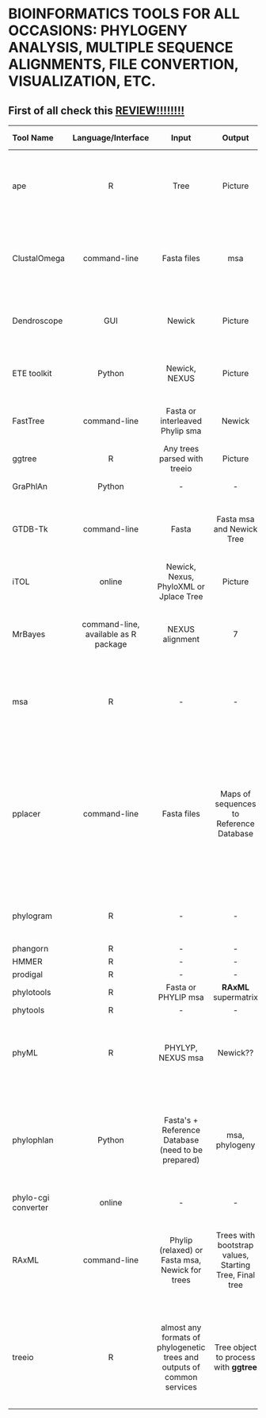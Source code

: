 # BIOINFORMATICS TOOLS FOR ALL OCCASIONS: PHYLOGENY ANALYSIS, MULTIPLE SEQUENCE ALIGNMENTS, FILE CONVERTION, VISUALIZATION, ETC.


## First of all check this [REVIEW!!!!!!!!](https://cran.r-project.org/web/views/Phylogenetics.html)


| Tool Name | Language/Interface | Input | Output | What does it do? | Comments |
|:---|:---:|:---:|:---:|:---:|:---:|
| ape | R | Tree | Picture | Drawer and analyzer of phylogenetic trees, Basic tool, other use it, *phylo* objects | [MANUAL](https://cran.r-project.org/web/packages/ape/vignettes/DrawingPhylogenies.pdf) |
| ClustalOmega | command-line | Fasta files | msa | UPGMA with HMM | Fast MSA tool for huge number of sequences and/or large sequences |
| Dendroscope | GUI | Newick | Picture | Visualization of trees with GUI | [Manual in main directory after installation](https://uni-tuebingen.de/fakultaeten/mathematisch-naturwissenschaftliche-fakultaet/fachbereiche/informatik/lehrstuehle/algorithms-in-bioinformatics/software/dendroscope/) |
| ETE toolkit | Python | Newick, NEXUS | Picture | Tree manipulation, analysis and drawing | Python interface!!!! and excellent [MANUAL](http://etetoolkit.org/docs/latest/_downloads/ETE.pdf) |
| FastTree | command-line | Fasta or interleaved Phylip sma | Newick | Approximately Maximum Likelihood Tree | [Web Page](http://www.microbesonline.org/fasttree/#Usage) |
| ggtree | R | Any trees parsed with treeio | Picture | Annotating trees with data | [MANUAL](https://guangchuangyu.github.io/ggtree-book/chapter-ggtree.html) |
| GraPhlAn | Python | - | - | Circular Tree Builder | **phylophlan** uses it |
| GTDB-Tk | command-line | Fasta | Fasta msa and Newick Tree | MSA + building Tree with **pplacer** to reference database GTDB | [GIT](https://github.com/cerebis/GtdbTk), [EXAMPLE](https://ecogenomics.github.io/GTDBTk/examples/classify_wf.html) |
| iTOL | online | Newick, Nexus, PhyloXML or Jplace Tree | Picture | Visualization Tool | - |
| MrBayes | command-line, available as R package | NEXUS alignment | 7 | Bayesian Inference for Phylogeny, MCMC methods, Bootstrapping | [HOME PAGE](http://nbisweden.github.io/MrBayes/) |
| msa | R | - | - | **ClustalW**, **ClustalOmega**, and **MUSCLE** MSA tool entirely in R, LATEX rendering | Beautiful DRAWINGS of MSA |
| pplacer | command-line | Fasta files | Maps of sequences to Reference Database | Pplacer places query sequences on a fixed reference phylogenetic tree to maximize phylogenetic likelihood or posterior probability according to a reference alignment | [Tutorial](http://fhcrc.github.io/microbiome-demo/) |
| phylogram | R | - | - | Convertion of trees to *dendrogram* objects from *phylo* objects | [MANUAL](https://cran.r-project.org/web/packages/phylogram/vignettes/phylogram-vignette.html) |
| phangorn | R | - | - | - | - |
| HMMER | R | - | - | - | - |
| prodigal | R | - | - | - | - |
| phylotools | R | Fasta or PHYLIP msa | **RAxML** supermatrix | - | - |
| phytools | R | - | - | - | [TUTORIAL](http://www.phytools.org/Cordoba2017/ex/15/Plotting-methods.html) |
| phyML | R | PHYLYP, NEXUS msa | Newick?? | Maximum Likelihood | Doesn't work for >4000 sequences, Various models of substitution |
| phylophlan | Python | Fasta's + Reference Database (need to be prepared) | msa, phylogeny | **FastTree** is used to build approximate maximum likelihood tree, then **RAxML** is used to build maximum likelihood tree based on it | Python interface!!! |
| phylo-cgi converter | online | - | - | Fasta msa to Phylip msa | [Web Page](http://phylogeny.lirmm.fr/phylo_cgi/data_converter.cgi) |
| RAxML | command-line | Phylip (relaxed) or Fasta msa, Newick for trees | Trees with bootstrap values, Starting Tree, Final tree | Sequential and parallel Maximum Likelihood based inference of large phylogenetic trees | [Step-by-step Tutorial](https://cme.h-its.org/exelixis/web/software/raxml/hands_on.html), [Manual](https://cme.h-its.org/exelixis/resource/download/NewManual.pdf)|
| treeio | R | almost any formats of phylogenetic trees and outputs of common services | Tree object to process with **ggtree** | parsing trees | BEAST, RAxML, HyPhy, PAML, pplacer, RevBayes, FPA, PHYLODOG, phyloT, r8s, ...[MANUAL](https://guangchuangyu.github.io/ggtree-book/chapter-treeio.html) |
